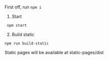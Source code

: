 
First off, run `npm i`
1. Start
```
 npm start
```
2. Build static 
```
npm run build-static
```
Static pages will be available at static-pages/dist
